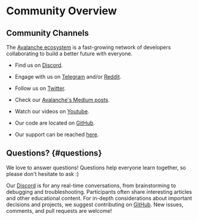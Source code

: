 # Community Overview 

## Community Channels 

The [Avalanche ecosystem](https://ecosystem.avax.network/) is a fast-growing network of developers collaborating to build a better future with everyone.

- Find us on [Discord](https://chat.avax.network/).

- Engage with us on [Telegram](https://t.me/avalancheavax) and/or [Reddit](https://www.reddit.com/r/Avax/).

- Follow us on [Twitter](https://twitter.com/avalancheavax).

- Check our [Avalanche's Medium posts](https://medium.com/avalancheavax).

- Watch our videos on [Youtube](https://youtube.com/avalancheavax).

- Our code are located on [GitHub](https://github.com/ava-labs).

- Our support can be reached [here](https://support.avax.network/en/).

## Questions? {#questions}

We love to answer questions! Questions help everyone learn together, so please don't hesitate to ask :)

Our [Discord](https://chat.avax.network/) is for any real-time conversations, from brainstorming to debugging and troubleshooting. Participants often share interesting articles and other educational content. For in-depth considerations about important decisions and projects, we suggest contributing on [GitHub](https://github.com/near/community). New issues, comments, and pull requests are welcome!